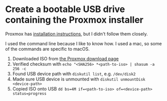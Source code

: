 # Create a bootable USB drive containing the Proxmox installer

Proxmox has [installation instructions](https://pve.proxmox.com/pve-docs/chapter-pve-installation.html),
but I didn't follow them closely.

I used the command line because I like to know how.
I used a mac, so some of the commands are specific to macOS.

1. Downloaded ISO from [the Proxmox download page](https://www.proxmox.com/en/downloads/proxmox-virtual-environment/iso)
2. Verified checksum with `echo "<SHA256> *<path-to-iso> | shasum -a 256 -c`
3. Found USB device path with `diskutil list`, e.g. `/dev/disk2`
4. Made sure USB device is unmounted with `diskutil unmountDisk <device-path>`
5. Copied ISO onto USB `dd bs=4M if=<path-to-iso> of=<device-path> status=progress`
